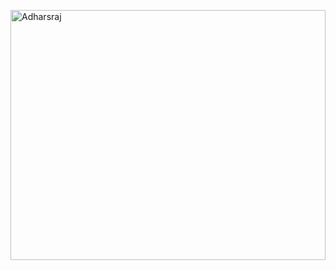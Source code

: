 
  <img src="https://res.cloudinary.com/db5gkedee/image/upload/v1722420904/bobs-burger-tina-belcher_volijd.gif" 
    alt="Adharsraj"
    style="width: 100%; height: 400px;"
  />
